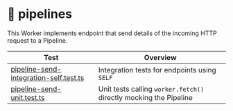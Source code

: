 # 🚰 pipelines

This Worker implements endpoint that send details of the incoming HTTP request to a Pipeline.

| Test                                                                                  | Overview                                                          |
| ------------------------------------------------------------------------------------- | ----------------------------------------------------------------- |
| [pipeline-send-integration-self.test.ts](test/pipeline-send-integration-self.test.ts) | Integration tests for endpoints using `SELF`                      |
| [pipeline-send-unit.test.ts](test/pipeline-send-unit.test.ts)                         | Unit tests calling `worker.fetch()` directly mocking the Pipeline |
